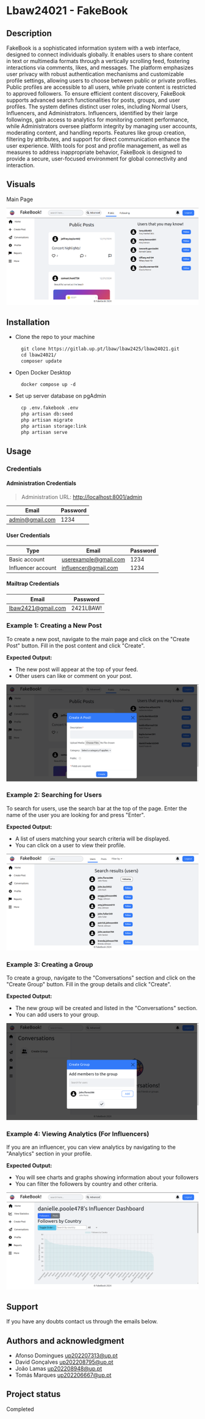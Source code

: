 # Lbaw24021 - FakeBook

## Description

FakeBook is a sophisticated information system with a web interface, designed to connect individuals globally. It enables users to share content in text or multimedia formats through a vertically scrolling feed, fostering interactions via comments, likes, and messages. The platform emphasizes user privacy with robust authentication mechanisms and customizable profile settings, allowing users to choose between public or private profiles. Public profiles are accessible to all users, while private content is restricted to approved followers. To ensure efficient content discovery, FakeBook supports advanced search functionalities for posts, groups, and user profiles.
The system defines distinct user roles, including Normal Users, Influencers, and Administrators. Influencers, identified by their large followings, gain access to analytics for monitoring content performance, while Administrators oversee platform integrity by managing user accounts, moderating content, and handling reports. Features like group creation, filtering by attributes, and support for direct communication enhance the user experience. With tools for post and profile management, as well as measures to address inappropriate behavior, FakeBook is designed to provide a secure, user-focused environment for global connectivity and interaction.

## Visuals

Main Page

![](/imgs/main_page.png)


## Installation

- Clone the repo to your machine

        git clone https://gitlab.up.pt/lbaw/lbaw2425/lbaw24021.git
        cd lbaw24021/
        composer update

- Open Docker Desktop

        docker compose up -d

- Set up server database on pgAdmin 

        cp .env.fakebook .env
        php artisan db:seed
        php artisan migrate
        php artisan storage:link
        php artisan serve

## Usage

### Credentials 

#### Administration Credentials

> Administration URL: [http://localhost:8001/admin](http://localhost:8001/admin)

| Email | Password |
|-------|----------|
| admin@gmail.com | 1234 |

#### User Credentials

| Type | Email | Password |
|------|-------|----------|
| Basic account | userexample@gmail.com | 1234 |
| Influencer account | influencer@gmail.com | 1234 |

#### Mailtrap Credentials

| Email | Password |
|-------|----------|
| lbaw2421@gmail.com | 2421LBAW! |

### Example 1: Creating a New Post

To create a new post, navigate to the main page and click on the "Create Post" button. Fill in the post content and click "Create".

**Expected Output:**
- The new post will appear at the top of your feed.
- Other users can like or comment on your post.

![](/imgs/create_post.png)

### Example 2: Searching for Users

To search for users, use the search bar at the top of the page. Enter the name of the user you are looking for and press "Enter".

**Expected Output:**
- A list of users matching your search criteria will be displayed.
- You can click on a user to view their profile.

![](/imgs/search.png)

### Example 3: Creating a Group

To create a group, navigate to the "Conversations" section and click on the "Create Group" button. Fill in the group details and click "Create".

**Expected Output:**
- The new group will be created and listed in the "Conversations" section.
- You can add users to your group.

![](/imgs/create_group.png)

### Example 4: Viewing Analytics (For Influencers)

If you are an influencer, you can view analytics by navigating to the "Analytics" section in your profile.

**Expected Output:**
- You will see charts and graphs showing information about your followers
- You can filter the followers by country and other criteria.

![](/imgs/analytics.png)

## Support

If you have any doubts contact us through the emails below.

## Authors and acknowledgment

- Afonso Domingues up202207313@up.pt
- David Gonçalves up202208795@up.pt
- João Lamas up202208948@up.pt
- Tomás Marques up202206667@up.pt

## Project status

Completed
